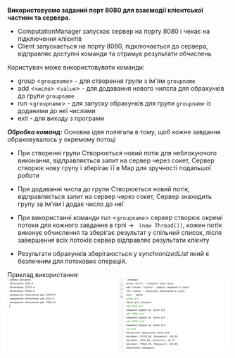 **Використовуємо заданий порт 8080 для взаємодії клієнтської частини та сервера.**


- ComputationManager запускає сервер на порту 8080 і чекає на підключення клієнтів
- Client запускається на порту 8080, підключається до сервера, відправляє доступні команди та отримує результати обчислень


Користувач може використовувати команди:
 - group <```groupname```> - для створення групи з ім'ям ```groupname```
 - add <```число```> <```value```> - для додавання нового чилсла для обрахунків до групи ```groupname```
 - run <```groupname```> - для запуску обрахунків для групи ```groupname``` із доданими до неї числами
 - exit - для виходу з програми


***Обробка команд:***
Основна ідея полягала в тому, щоб кожне завдання обраховувалось у окремому потоці
- При створенні групи Створюється новий потік для неблокуючого виконання,
  відправляється запит на сервер через сокет,
  Сервер створює нову групу і зберігає її в Map для зручності подальшої роботи
- При додаванні числа до групи Створюється новий потік,
  відправляється запит на сервер через сокет,
  Сервер знаходить групу за ім'ям і додає число до неї
- При використанні команди run <```groupname```> сервер створює окремі потоки для кожного завдання в грпі  -> ``` (new Thread())```, кожен потік виконує обчислення та зберігає результат у спільний список,
  після завершення всіх потоків сервер відправляє результати клієнту

- Результати обрахунків зберігаюсться у *synchronizedList* який є безпечним для потокових операцій.

Приклад використання:
![img_1.png](./screenshots/img.png)

